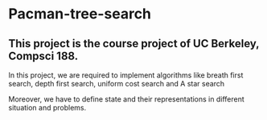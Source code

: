 # Pacman-tree-search

This project is the course project of UC Berkeley, Compsci 188.
---------------------------------------------------------------

In this project, we are required to implement algorithms like breath first search, depth first search, uniform cost search and A star search

Moreover, we have to define state and their representations in different situation and problems.
